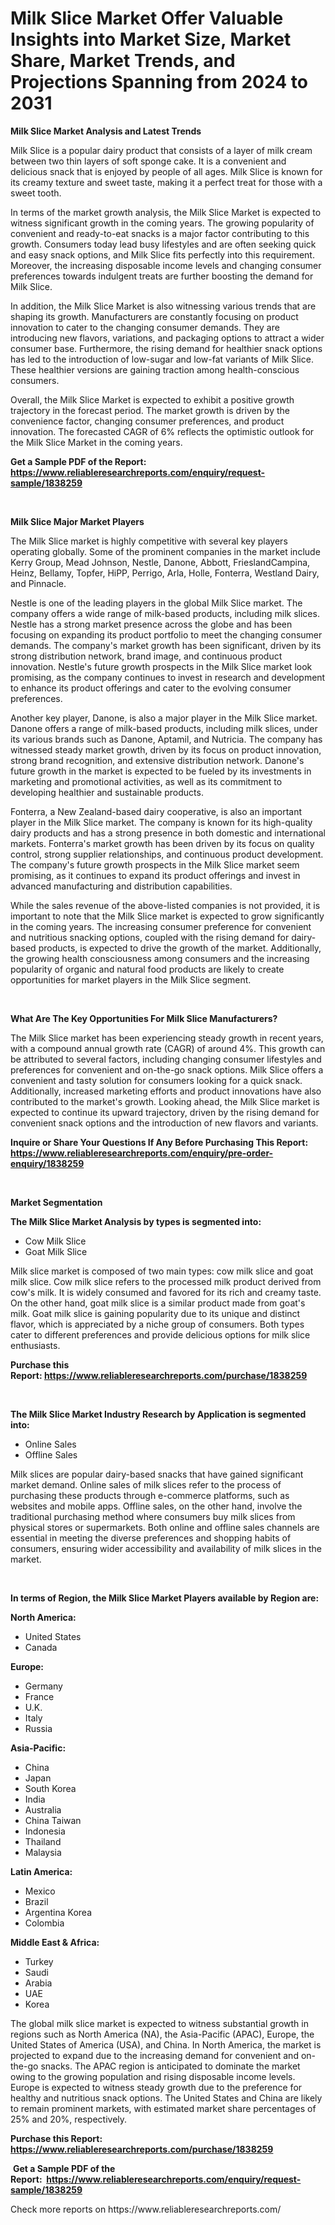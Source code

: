 <p><h1>Milk Slice Market Offer Valuable Insights into Market Size, Market Share, Market Trends, and Projections Spanning from 2024 to 2031</h1></p><p><strong>Milk Slice Market Analysis and Latest Trends</strong></p>
<p><p>Milk Slice is a popular dairy product that consists of a layer of milk cream between two thin layers of soft sponge cake. It is a convenient and delicious snack that is enjoyed by people of all ages. Milk Slice is known for its creamy texture and sweet taste, making it a perfect treat for those with a sweet tooth.</p><p>In terms of the market growth analysis, the Milk Slice Market is expected to witness significant growth in the coming years. The growing popularity of convenient and ready-to-eat snacks is a major factor contributing to this growth. Consumers today lead busy lifestyles and are often seeking quick and easy snack options, and Milk Slice fits perfectly into this requirement. Moreover, the increasing disposable income levels and changing consumer preferences towards indulgent treats are further boosting the demand for Milk Slice.</p><p>In addition, the Milk Slice Market is also witnessing various trends that are shaping its growth. Manufacturers are constantly focusing on product innovation to cater to the changing consumer demands. They are introducing new flavors, variations, and packaging options to attract a wider consumer base. Furthermore, the rising demand for healthier snack options has led to the introduction of low-sugar and low-fat variants of Milk Slice. These healthier versions are gaining traction among health-conscious consumers.</p><p>Overall, the Milk Slice Market is expected to exhibit a positive growth trajectory in the forecast period. The market growth is driven by the convenience factor, changing consumer preferences, and product innovation. The forecasted CAGR of 6% reflects the optimistic outlook for the Milk Slice Market in the coming years.</p></p>
<p><strong>Get a Sample PDF of the Report:&nbsp; <a href="https://www.reliableresearchreports.com/enquiry/request-sample/1838259">https://www.reliableresearchreports.com/enquiry/request-sample/1838259</a></strong></p>
<p>&nbsp;</p>
<p><strong>Milk Slice Major Market Players</strong></p>
<p><p>The Milk Slice market is highly competitive with several key players operating globally. Some of the prominent companies in the market include Kerry Group, Mead Johnson, Nestle, Danone, Abbott, FrieslandCampina, Heinz, Bellamy, Topfer, HiPP, Perrigo, Arla, Holle, Fonterra, Westland Dairy, and Pinnacle.</p><p>Nestle is one of the leading players in the global Milk Slice market. The company offers a wide range of milk-based products, including milk slices. Nestle has a strong market presence across the globe and has been focusing on expanding its product portfolio to meet the changing consumer demands. The company's market growth has been significant, driven by its strong distribution network, brand image, and continuous product innovation. Nestle's future growth prospects in the Milk Slice market look promising, as the company continues to invest in research and development to enhance its product offerings and cater to the evolving consumer preferences.</p><p>Another key player, Danone, is also a major player in the Milk Slice market. Danone offers a range of milk-based products, including milk slices, under its various brands such as Danone, Aptamil, and Nutricia. The company has witnessed steady market growth, driven by its focus on product innovation, strong brand recognition, and extensive distribution network. Danone's future growth in the market is expected to be fueled by its investments in marketing and promotional activities, as well as its commitment to developing healthier and sustainable products.</p><p>Fonterra, a New Zealand-based dairy cooperative, is also an important player in the Milk Slice market. The company is known for its high-quality dairy products and has a strong presence in both domestic and international markets. Fonterra's market growth has been driven by its focus on quality control, strong supplier relationships, and continuous product development. The company's future growth prospects in the Milk Slice market seem promising, as it continues to expand its product offerings and invest in advanced manufacturing and distribution capabilities.</p><p>While the sales revenue of the above-listed companies is not provided, it is important to note that the Milk Slice market is expected to grow significantly in the coming years. The increasing consumer preference for convenient and nutritious snacking options, coupled with the rising demand for dairy-based products, is expected to drive the growth of the market. Additionally, the growing health consciousness among consumers and the increasing popularity of organic and natural food products are likely to create opportunities for market players in the Milk Slice segment.</p></p>
<p>&nbsp;</p>
<p><strong>What Are The Key Opportunities For Milk Slice Manufacturers?</strong></p>
<p><p>The Milk Slice market has been experiencing steady growth in recent years, with a compound annual growth rate (CAGR) of around 4%. This growth can be attributed to several factors, including changing consumer lifestyles and preferences for convenient and on-the-go snack options. Milk Slice offers a convenient and tasty solution for consumers looking for a quick snack. Additionally, increased marketing efforts and product innovations have also contributed to the market's growth. Looking ahead, the Milk Slice market is expected to continue its upward trajectory, driven by the rising demand for convenient snack options and the introduction of new flavors and variants.</p></p>
<p><strong>Inquire or Share Your Questions If Any Before Purchasing This Report: <a href="https://www.reliableresearchreports.com/enquiry/pre-order-enquiry/1838259">https://www.reliableresearchreports.com/enquiry/pre-order-enquiry/1838259</a></strong></p>
<p>&nbsp;</p>
<p><strong>Market Segmentation</strong></p>
<p><strong>The Milk Slice Market Analysis by types is segmented into:</strong></p>
<p><ul><li>Cow Milk Slice</li><li>Goat Milk Slice</li></ul></p>
<p><p>Milk slice market is composed of two main types: cow milk slice and goat milk slice. Cow milk slice refers to the processed milk product derived from cow's milk. It is widely consumed and favored for its rich and creamy taste. On the other hand, goat milk slice is a similar product made from goat's milk. Goat milk slice is gaining popularity due to its unique and distinct flavor, which is appreciated by a niche group of consumers. Both types cater to different preferences and provide delicious options for milk slice enthusiasts.</p></p>
<p><strong>Purchase this Report:&nbsp;<a href="https://www.reliableresearchreports.com/purchase/1838259">https://www.reliableresearchreports.com/purchase/1838259</a></strong></p>
<p>&nbsp;</p>
<p><strong>The Milk Slice Market Industry Research by Application is segmented into:</strong></p>
<p><ul><li>Online Sales</li><li>Offline Sales</li></ul></p>
<p><p>Milk slices are popular dairy-based snacks that have gained significant market demand. Online sales of milk slices refer to the process of purchasing these products through e-commerce platforms, such as websites and mobile apps. Offline sales, on the other hand, involve the traditional purchasing method where consumers buy milk slices from physical stores or supermarkets. Both online and offline sales channels are essential in meeting the diverse preferences and shopping habits of consumers, ensuring wider accessibility and availability of milk slices in the market.</p></p>
<p>&nbsp;</p>
<p><strong>In terms of Region, the Milk Slice Market Players available by Region are:</strong></p>
<p>
    <p> <strong> North America: </strong>
        <ul>
            <li>United States</li>
            <li>Canada</li>
        </ul>
        </p> 
    <p> <strong> Europe: </strong>
        <ul>
            <li>Germany</li>
            <li>France</li>
            <li>U.K.</li>
            <li>Italy</li>
            <li>Russia</li>
        </ul>
        </p> 
    <p> <strong> Asia-Pacific: </strong>
        <ul>
            <li>China</li>
            <li>Japan</li>
            <li>South Korea</li>
            <li>India</li>
            <li>Australia</li>
            <li>China Taiwan</li>
            <li>Indonesia</li>
            <li>Thailand</li>
            <li>Malaysia</li>
        </ul>
        </p> 
    <p> <strong> Latin America: </strong>
        <ul>
            <li>Mexico</li>
            <li>Brazil</li>
            <li>Argentina Korea</li>
            <li>Colombia</li>
        </ul>
        </p> 
    <p> <strong> Middle East & Africa: </strong>
        <ul>
            <li>Turkey</li>
            <li>Saudi</li>
            <li>Arabia</li>
            <li>UAE</li>
            <li>Korea</li>
        </ul>
    </p>
    </p>
<p><p>The global milk slice market is expected to witness substantial growth in regions such as North America (NA), the Asia-Pacific (APAC), Europe, the United States of America (USA), and China. In North America, the market is projected to expand due to the increasing demand for convenient and on-the-go snacks. The APAC region is anticipated to dominate the market owing to the growing population and rising disposable income levels. Europe is expected to witness steady growth due to the preference for healthy and nutritious snack options. The United States and China are likely to remain prominent markets, with estimated market share percentages of 25% and 20%, respectively.</p></p>
<p><strong>Purchase this Report: <a href="https://www.reliableresearchreports.com/purchase/1838259">https://www.reliableresearchreports.com/purchase/1838259</a></strong></p>
<p>&nbsp;<strong>Get a Sample PDF of the Report:&nbsp;&nbsp;<a href="https://www.reliableresearchreports.com/enquiry/request-sample/1838259">https://www.reliableresearchreports.com/enquiry/request-sample/1838259</a></strong></p>
<p><strong></strong></p>
<p>Check more reports on https://www.reliableresearchreports.com/</p>